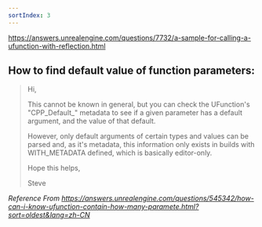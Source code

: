 ```yaml
---
sortIndex: 3
---
```


<https://answers.unrealengine.com/questions/7732/a-sample-for-calling-a-ufunction-with-reflection.html>

## How to find default value of function parameters:

>Hi,
>
>This cannot be known in general, but you can check the UFunction's "CPP_Default\_" metadata to see if a given parameter has a default argument, and the value of that default.
>
>However, only default arguments of certain types and values can be parsed and, as it's metadata, this information only exists in builds with WITH_METADATA defined, which is basically editor-only.
>
>Hope this helps,
>
>Steve

*Reference From <https://answers.unrealengine.com/questions/545342/how-can-i-know-ufunction-contain-how-many-paramete.html?sort=oldest&lang=zh-CN>*
